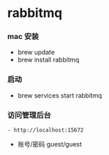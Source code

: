 # rabbitmq

### mac 安装
- brew update
- brew install rabbitmq

### 启动
- brew services start rabbitmq

### 访问管理后台
    - http://localhost:15672
- 账号/密码  guest/guest



